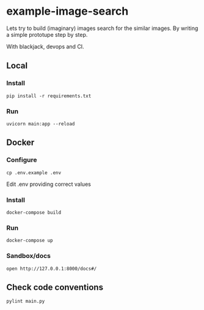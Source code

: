 # example-image-search

Lets try to build (imaginary) images search for the similar images. By writing a simple prototupe step by step.

With blackjack, devops and CI.


## Local

### Install

```
pip install -r requirements.txt
```

### Run

```
uvicorn main:app --reload
```

## Docker

### Configure

```
cp .env.example .env
```

Edit .env providing correct values

### Install

```
docker-compose build
```

### Run

```
docker-compose up
```

### Sandbox/docs

```
open http://127.0.0.1:8000/docs#/
```

## Check code conventions

```
pylint main.py
```